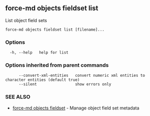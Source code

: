 ## force-md objects fieldset list

List object field sets

```
force-md objects fieldset list [filename]...
```

### Options

```
  -h, --help   help for list
```

### Options inherited from parent commands

```
      --convert-xml-entities   convert numeric xml entities to character entities (default true)
      --silent                 show errors only
```

### SEE ALSO

* [force-md objects fieldset](force-md_objects_fieldset.md)	 - Manage object field set metadata

